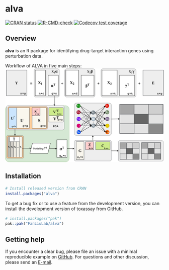 
<!-- README.md is generated from README.Rmd. Please edit that file -->

# alva

<!-- badges: start -->

[![CRAN
status](https://www.r-pkg.org/badges/version/dplyr)](https://cran.r-project.org/package=dplyr)
[![R-CMD-check](https://github.com/tidyverse/dplyr/actions/workflows/R-CMD-check.yaml/badge.svg)](https://github.com/tidyverse/dplyr/actions/workflows/R-CMD-check.yaml)
[![Codecov test
coverage](https://codecov.io/gh/tidyverse/dplyr/branch/main/graph/badge.svg)](https://app.codecov.io/gh/tidyverse/dplyr?branch=main)
<!-- badges: end -->

## Overview

**alva** is an R package for identifying drug-target interaction genes using perturbation data.

Workflow of ALVA in five main steps:
<img src="man/figures/alva_model.jpg" width="890"/>

## Installation

``` r
# Install released version from CRAN
install.packages("alva")
```

To get a bug fix or to use a feature from the development version, you
can install the development version of toxassay from GitHub.

``` r
# install.packages("pak")
pak::pak("FanLiuLab/alva")
```

## Getting help

If you encounter a clear bug, please file an issue with a minimal
reproducible example on
[GitHub](https://github.com/ringku09/toxassay/issues). For questions and
other discussion, please send an [E-mail](mailto:ringku_740@yahoo.com).
